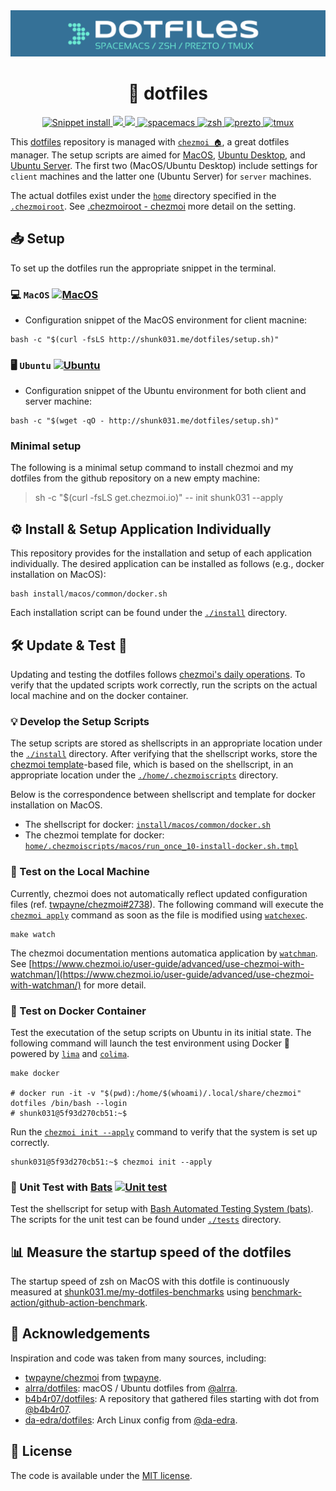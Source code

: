 <div align="center">
<img src="https://raw.githubusercontent.com/shunk031/dotfiles/master/.github/header.png" alt="shunk031's">
<h1>📂 dotfiles</h1>

<a href="https://github.com/shunk031/dotfiles/actions/workflows/remote.yaml">
    <img src="https://github.com/shunk031/dotfiles/actions/workflows/remote.yaml/badge.svg" alt="Snippet install">
</a>
<a href="https://github.com/shunk031/dotfiles/actions/workflows/test.yaml">
    <img src="https://github.com/shunk031/dotfiles/actions/workflows/test.yaml/badge.svg">
</a>
<a href="https://codecov.io/gh/shunk031/dotfiles" > 
    <img src="https://codecov.io/gh/shunk031/dotfiles/branch/master/graph/badge.svg?token=4VUJWKGAR7"/>
</a>

<a href="http://spacemacs.org/">
    <img src="https://cdn.rawgit.com/syl20bnr/spacemacs/442d025779da2f62fc86c2082703697714db6514/assets/spacemacs-badge.svg" alt="spacemacs">
</a>
<a href="https://github.com/zsh-users/zsh">
    <img src="https://img.shields.io/badge/built%20with-zsh-black.svg" alt="zsh">
</a>
<a href="https://github.com/sorin-ionescu/prezto">
    <img src="https://img.shields.io/badge/built%20with-prezto-orange.svg" alt="prezto">
</a>
<a href="https://github.com/tmux/tmux">
    <img src="https://img.shields.io/badge/built%20with-tmux-green.svg" alt="tmux">
</a>
</div>

This [dotfiles](https://github.com/shunk031/dotfiles) repository is managed with [`chezmoi 🏠`](https://www.chezmoi.io/), a great dotfiles manager.
The setup scripts are aimed for [MacOS](https://www.apple.com/jp/macos), [Ubuntu Desktop](https://ubuntu.com/desktop), and [Ubuntu Server](https://ubuntu.com/server). The first two (MacOS/Ubuntu Desktop) include settings for `client` machines and the latter one (Ubuntu Server) for `server` machines. 

The actual dotfiles exist under the [`home`](https://github.com/shunk031/dotfiles/tree/master/home) directory specified in the [`.chezmoiroot`](https://github.com/shunk031/dotfiles/blob/master/.chezmoiroot).
See [.chezmoiroot - chezmoi](https://www.chezmoi.io/reference/special-files-and-directories/chezmoiroot/) more detail on the setting.

## 📥 Setup

To set up the dotfiles run the appropriate snippet in the terminal.

### 💻 `MacOS` [![MacOS](https://github.com/shunk031/dotfiles/actions/workflows/macos.yaml/badge.svg)](https://github.com/shunk031/dotfiles/actions/workflows/macos.yaml)

- Configuration snippet of the MacOS environment for client macnine:

```console
bash -c "$(curl -fsLS http://shunk031.me/dotfiles/setup.sh)"
```

### 🖥️ `Ubuntu` [![Ubuntu](https://github.com/shunk031/dotfiles/actions/workflows/ubuntu.yaml/badge.svg)](https://github.com/shunk031/dotfiles/actions/workflows/ubuntu.yaml)

- Configuration snippet of the Ubuntu environment for both client and server machine:

```console
bash -c "$(wget -qO - http://shunk031.me/dotfiles/setup.sh)"
```

### Minimal setup

The following is a minimal setup command to install chezmoi and my dotfiles from the github repository on a new empty machine:

> sh -c "$(curl -fsLS get.chezmoi.io)" -- init shunk031 --apply

## ⚙️ Install & Setup Application Individually

This repository provides for the installation and setup of each application individually.
The desired application can be installed as follows (e.g., docker installation on MacOS):

```shell
bash install/macos/common/docker.sh
```

Each installation script can be found under the [`./install`](https://github.com/shunk031/dotfiles/tree/master/install) directory.

## 🛠️ Update & Test 🧪

Updating and testing the dotfiles follows [chezmoi's daily operations](https://www.chezmoi.io/user-guide/daily-operations/).
To verify that the updated scripts work correctly, run the scripts on the actual local machine and on the docker container.

### 💡 Develop the Setup Scripts

The setup scripts are stored as shellscripts in an appropriate location under the [`./install`](https://github.com/shunk031/dotfiles/tree/master/install) directory.
After verifying that the shellscript works, store the [chezmoi template](https://www.chezmoi.io/user-guide/templating/)-based file, which is based on the shellscript, in an appropriate location under the [`./home/.chezmoiscripts`](https://github.com/shunk031/dotfiles/tree/master/home/.chezmoiscripts) directory.

Below is the correspondence between shellscript and template for docker installation on MacOS.
- The shellscript for docker: [`install/macos/common/docker.sh`](https://github.com/shunk031/dotfiles/blob/master/install/macos/common/docker.sh)
- The chezmoi template for docker: [`home/.chezmoiscripts/macos/run_once_10-install-docker.sh.tmpl`](https://github.com/shunk031/dotfiles/blob/master/home/.chezmoiscripts/macos/run_once_10-install-docker.sh.tmpl)

### 💾 Test on the Local Machine

Currently, chezmoi does not automatically reflect updated configuration files (ref. [twpayne/chezmoi#2738](https://github.com/twpayne/chezmoi/discussions/2738)).
The following command will execute the [`chezmoi apply`](https://www.chezmoi.io/reference/commands/apply/) command as soon as the file is modified using [`watchexec`](https://github.com/watchexec/watchexec).

```shell
make watch
```

The chezmoi documentation mentions automatica application by [`watchman`](https://facebook.github.io/watchman/). 
See [https://www.chezmoi.io/user-guide/advanced/use-chezmoi-with-watchman/](https://www.chezmoi.io/user-guide/advanced/use-chezmoi-with-watchman/) for more detail.

### 🐳 Test on Docker Container

Test the executation of the setup scripts on Ubuntu in its initial state.
The following command will launch the test environment using Docker 🐳 powered by [`lima`](https://github.com/lima-vm/lima) and [`colima`](https://github.com/abiosoft/colima).

```shell
make docker

# docker run -it -v "$(pwd):/home/$(whoami)/.local/share/chezmoi" dotfiles /bin/bash --login
# shunk031@5f93d270cb51:~$ 
```

Run the [`chezmoi init --apply`](https://www.chezmoi.io/user-guide/setup/#use-a-hosted-repo-to-manage-your-dotfiles-across-multiple-machines) command to verify that the system is set up correctly.

```shell
shunk031@5f93d270cb51:~$ chezmoi init --apply
```

### 🦇 Unit Test with [Bats](https://github.com/bats-core/bats-core) [![Unit test](https://github.com/shunk031/dotfiles/actions/workflows/test.yaml/badge.svg)](https://github.com/shunk031/dotfiles/actions/workflows/test.yaml)

Test the shellscript for setup with [Bash Automated Testing System (bats)](https://github.com/bats-core/bats-core).
The scripts for the unit test can be found under [`./tests`](https://github.com/shunk031/dotfiles/tree/master/tests/install) directory.

## 📊 Measure the startup speed of the dotfiles

The startup speed of zsh on MacOS with this dotfile is continuously measured at [shunk031.me/my-dotfiles-benchmarks](https://shunk031.me/my-dotfiles-benchmarks/) using [benchmark-action/github-action-benchmark](https://github.com/benchmark-action/github-action-benchmark).

## 👏 Acknowledgements

Inspiration and code was taken from many sources, including:

- [twpayne/chezmoi](https://github.com/twpayne/chezmoi) from [twpayne](https://github.com/twpayne).
- [alrra/dotfiles](https://github.com/alrra/dotfiles): macOS / Ubuntu dotfiles from [@alrra](https://github.com/alrra).
- [b4b4r07/dotfiles](https://github.com/b4b4r07/dotfiles): A repository that gathered files starting with dot from [@b4b4r07](https://github.com/b4b4r07).
- [da-edra/dotfiles](https://github.com/da-edra/dotfiles): Arch Linux config from [@da-edra](https://github.com/da-edra).

## 📝 License

The code is available under the [MIT license](https://github.com/shunk031/dotfiles/blob/master/LICENSE).
